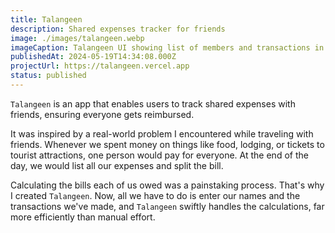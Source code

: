 ```yaml
---
title: Talangeen
description: Shared expenses tracker for friends
image: ./images/talangeen.webp
imageCaption: Talangeen UI showing list of members and transactions in Bahasa
publishedAt: 2024-05-19T14:34:08.000Z
projectUrl: https://talangeen.vercel.app
status: published
---
```


`Talangeen` is an app that enables users to track shared expenses with friends, ensuring everyone gets reimbursed.

It was inspired by a real-world problem I encountered while traveling with friends. Whenever we spent money on things like food, lodging, or tickets to tourist attractions, one person would pay for everyone. At the end of the day, we would list all our expenses and split the bill.

Calculating the bills each of us owed was a painstaking process. That's why I created `Talangeen`. Now, all we have to do is enter our names and the transactions we've made, and `Talangeen` swiftly handles the calculations, far more efficiently than manual effort.
